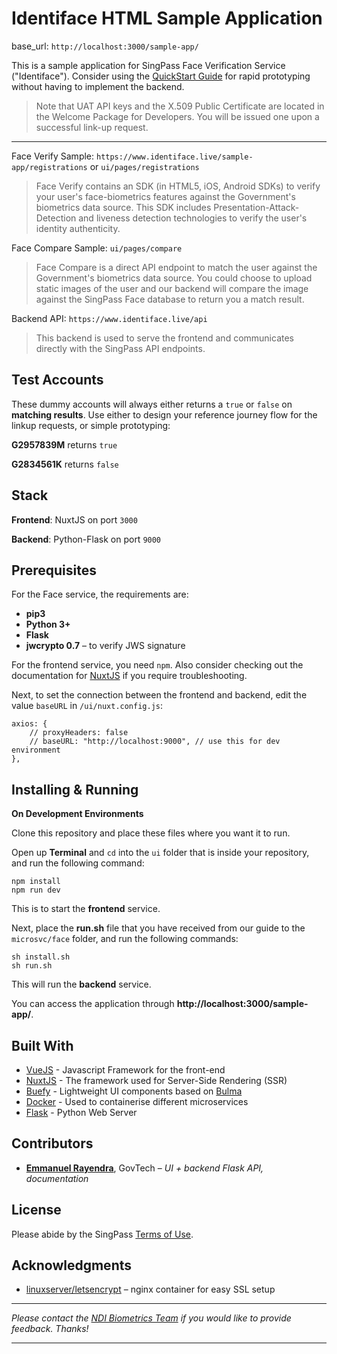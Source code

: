 # Identiface HTML Sample Application

base_url: `http://localhost:3000/sample-app/`

This is a sample application for SingPass Face Verification Service ("Identiface"). Consider using the [QuickStart Guide](http://developer.bio-api.singpass.gov.sg/guide/quickstart.html) for rapid prototyping without having to implement the backend.

> Note that UAT API keys and the X.509 Public Certificate are located in the Welcome Package for Developers. You will be issued one upon a successful link-up request.

----

Face Verify Sample: `https://www.identiface.live/sample-app/registrations` or `ui/pages/registrations`

> Face Verify contains an SDK (in HTML5, iOS, Android SDKs) to verify your user's face-biometrics features against the Government's biometrics data source. This SDK includes Presentation-Attack-Detection and liveness detection technologies to verify the user's identity authenticity.

Face Compare Sample: `ui/pages/compare`

> Face Compare is a direct API endpoint to match the user against the Government's biometrics data source. You could choose to upload static images of the user and our backend will compare the image against the SingPass Face database to return you a match result.

Backend API: `https://www.identiface.live/api`

> This backend is used to serve the frontend and communicates directly with the SingPass API endpoints.

## Test Accounts

These dummy accounts will always either returns a `true` or `false` on **matching results**. Use either to design your reference journey flow for the linkup requests, or simple prototyping:

**G2957839M** returns `true`

**G2834561K** returns `false`

## Stack

**Frontend**: NuxtJS on port `3000`

**Backend**: Python-Flask on port `9000`

## Prerequisites

For the Face service, the requirements are:

* **pip3**
* **Python 3+**
* **Flask**
* **jwcrypto 0.7** – to verify JWS signature

For the frontend service, you need `npm`. Also consider checking out the documentation for [NuxtJS](https://nuxtjs.org) if you require troubleshooting.

Next, to set the connection between the frontend and backend, edit the value `baseURL` in `/ui/nuxt.config.js`:

```
axios: {
    // proxyHeaders: false
    // baseURL: "http://localhost:9000", // use this for dev environment
},
```

## Installing & Running

**On Development Environments**

Clone this repository and place these files where you want it to run.

Open up **Terminal** and `cd` into the `ui` folder that is inside your repository, and run the following command:

```
npm install
npm run dev
```

This is to start the **frontend** service.

Next, place the **run.sh** file that you have received from our guide to the `microsvc/face` folder, and run the following commands:

```
sh install.sh
sh run.sh
```
This will run the **backend** service.

You can access the application through **http://localhost:3000/sample-app/**.

## Built With

* [VueJS](https://vuejs.org) - Javascript Framework for the front-end
* [NuxtJS](https://nuxtjs.org/guide) - The framework used for Server-Side Rendering (SSR)
* [Buefy](https://buefy.org) - Lightweight UI components based on [Bulma](https://bulma.io)
* [Docker](https://www.docker.com/) - Used to containerise different microservices
* [Flask](https://flask.palletsprojects.com/en/1.1.x/) - Python Web Server

## Contributors

* **[Emmanuel Rayendra](https://theodorayy.github.io/)**, GovTech – *UI + backend Flask API, documentation*

## License

Please abide by the SingPass [Terms of Use](https://www.singpass.gov.sg/singpass/common/termsofuse).

## Acknowledgments

* [linuxserver/letsencrypt](https://hub.docker.com/r/linuxserver/letsencrypt/) – nginx container for easy SSL setup


-----

_Please contact the [NDI Biometrics Team](mailto:biometrics_support@ndi.gov.sg) if you would like to provide feedback. Thanks!_

---- 
